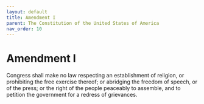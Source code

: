 ```yaml
---
layout: default
title: Amendment I
parent: The Constitution of the United States of America
nav_order: 10
---
```


# Amendment I

Congress shall make no law respecting an establishment of religion, or prohibiting the free exercise thereof; or abridging the freedom of speech, or of the press; or the right of the people peaceably to assemble, and to petition the government for a redress of grievances.